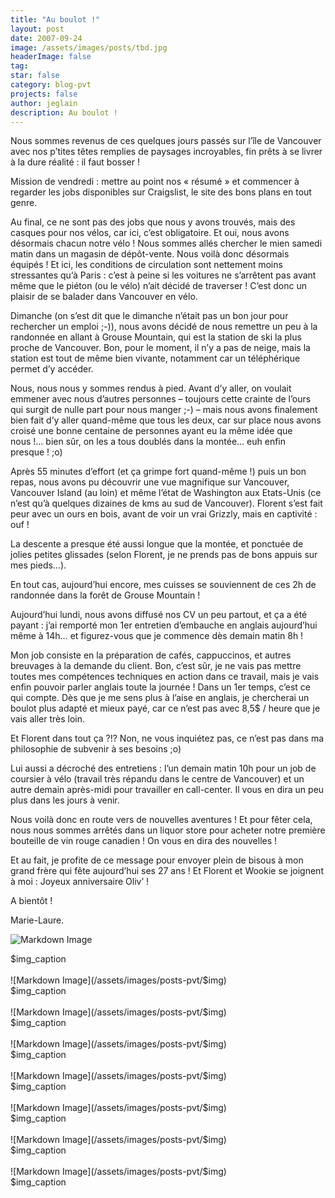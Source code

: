 ```yaml
---
title: "Au boulot !"
layout: post
date: 2007-09-24
image: /assets/images/posts/tbd.jpg
headerImage: false
tag:
star: false
category: blog-pvt
projects: false
author: jeglain
description: Au boulot !
---
```

Nous sommes revenus de ces quelques jours passés sur l’île de
Vancouver avec nos p’tites têtes remplies de paysages incroyables,
fin prêts à se livrer à la dure réalité : il faut bosser !

Mission de vendredi : mettre au point nos « résumé » et commencer
à regarder les jobs disponibles sur Craigslist, le site des bons plans
en tout genre.

Au final, ce ne sont pas des jobs que nous y avons trouvés, mais des
casques pour nos vélos, car ici, c’est obligatoire. Et oui, nous
avons désormais chacun notre vélo ! Nous sommes allés chercher le
mien samedi matin dans un magasin de dépôt-vente. Nous voilà donc
désormais équipés ! Et ici, les conditions de circulation sont
nettement moins stressantes qu’à Paris : c’est à peine si les
voitures ne s’arrêtent pas avant même que le piéton (ou le vélo)
n’ait décidé de traverser ! C’est donc un plaisir de se balader
dans Vancouver en vélo.

Dimanche (on s’est dit que le dimanche n’était pas un bon jour pour
rechercher un emploi ;-)), nous avons décidé de nous remettre un peu
à la randonnée en allant à Grouse Mountain, qui est la station de ski
la plus proche de Vancouver. Bon, pour le moment, il n’y a pas de
neige, mais la station est tout de même bien vivante, notamment car un
téléphérique permet d’y accéder.

Nous, nous nous y sommes rendus à pied. Avant d’y aller, on voulait
emmener avec nous d’autres personnes – toujours cette crainte de
l’ours qui surgit de nulle part pour nous manger ;-) – mais nous
avons finalement bien fait d’y aller quand-même que tous les deux,
car sur place nous avons croisé une bonne centaine de personnes ayant
eu la même idée que nous !... bien sûr, on les a tous doublés dans
la montée… euh enfin presque ! ;o)

Après 55 minutes d’effort (et ça grimpe fort quand-même !) puis un
bon repas, nous avons pu découvrir une vue magnifique sur Vancouver,
Vancouver Island (au loin) et même l’état de Washington aux
Etats-Unis (ce n’est qu’à quelques dizaines de kms au sud de
Vancouver). Florent s’est fait peur avec un ours en bois, avant de
voir un vrai Grizzly, mais en captivité : ouf !

La descente a presque été aussi longue que la montée, et ponctuée de
jolies petites glissades (selon Florent, je ne prends pas de bons appuis
sur mes pieds…). 

En tout cas, aujourd’hui encore, mes cuisses se souviennent de ces 2h
de randonnée dans la forêt de Grouse Mountain !

Aujourd’hui lundi, nous avons diffusé nos CV un peu partout, et ça a
été payant : j’ai remporté mon 1er entretien d’embauche en
anglais aujourd’hui même à 14h… et figurez-vous que je commence
dès demain matin 8h !

Mon job consiste en la préparation de cafés, cappuccinos, et autres
breuvages à la demande du client. Bon, c’est sûr, je ne vais pas
mettre toutes mes compétences techniques en action dans ce travail,
mais je vais enfin pouvoir parler anglais toute la journée ! Dans un
1er temps, c’est ce qui compte. Dès que je me sens plus à l’aise
en anglais, je chercherai un boulot plus adapté et mieux payé, car ce
n’est pas avec 8,5$ / heure que je vais aller très loin.

Et Florent dans tout ça ?!? Non, ne vous inquiétez pas, ce n’est
pas dans ma philosophie de subvenir à ses besoins ;o)

Lui aussi a décroché des entretiens : l’un demain matin 10h pour un
job de coursier à vélo (travail très répandu dans le centre de
Vancouver) et un autre demain après-midi pour travailler en
call-center. Il vous en dira un peu plus dans les jours à venir.

Nous voilà donc en route vers de nouvelles aventures ! Et pour fêter
cela, nous nous sommes arrêtés dans un liquor store pour acheter notre
première bouteille de vin rouge canadien ! On vous en dira des
nouvelles !

Et au fait, je profite de ce message pour envoyer plein de bisous à mon
grand frère qui fête aujourd’hui ses 27 ans ! Et Florent et Wookie
se joignent à moi : Joyeux anniversaire Oliv’ !

A bientôt !

Marie-Laure.

![Markdown Image](/assets/images/posts-pvt/$img)
<figcaption class="caption">$img_caption</figcaption>
<br>
![Markdown Image](/assets/images/posts-pvt/$img)
<figcaption class="caption">$img_caption</figcaption>
<br>
![Markdown Image](/assets/images/posts-pvt/$img)
<figcaption class="caption">$img_caption</figcaption>
<br>
![Markdown Image](/assets/images/posts-pvt/$img)
<figcaption class="caption">$img_caption</figcaption>
<br>
![Markdown Image](/assets/images/posts-pvt/$img)
<figcaption class="caption">$img_caption</figcaption>
<br>
![Markdown Image](/assets/images/posts-pvt/$img)
<figcaption class="caption">$img_caption</figcaption>
<br>
![Markdown Image](/assets/images/posts-pvt/$img)
<figcaption class="caption">$img_caption</figcaption>
<br>
![Markdown Image](/assets/images/posts-pvt/$img)
<figcaption class="caption">$img_caption</figcaption>
<br>
